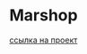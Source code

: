<h1>Marshop</h1>
<p><a href="http://g96506jw.beget.tech/" target="_blank"> ссылка на проект</a></p>
